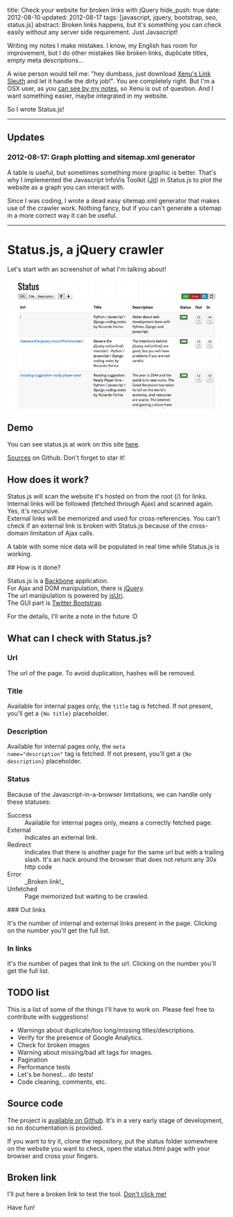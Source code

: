 title: Check your website for broken links with jQuery
hide_push: true
date: 2012-08-10
updated: 2012-08-17
tags: [javascript, jquery, bootstrap, seo, status.js]
abstract: Broken links happens, but it's something you can check easily without any server side requirement. Just Javascript!

Writing my notes I make mistakes. I know, my English has room for improvement, but I do other mistakes like broken links, duplicate titles, empty meta descriptions...

A wise person would tell me: "hey dumbass, just download [Xenu's Link Sleuth](http://home.snafu.de/tilman/xenulink.html) and let it handle the dirty job!". You are completely right. But I'm a OSX user, as you [can see by my notes](/tag/osx), so Xenu is out of question. And I want something easier, maybe integrated in my website.

So I wrote Status.js!

<hr>

## Updates

### 2012-08-17: Graph plotting and sitemap.xml generator

A table is useful, but sometimes something more graphic is better. That's why I implemented the Javascript InfoVis Toolkit ([Jit](https://github.com/philogb/jit)) in Status.js to plot the website as a graph you can interact with.

Since I was coding, I wrote a dead easy sitemap.xml generator that makes use of the crawler work. Nothing fancy, but if you can't generate a sitemap in a more correct way it can be useful.

<hr>

# Status.js, a jQuery crawler

Let's start with an screenshot of what I'm talking about!

<img alt="Preview of Status.js" class="img-polaroid" src="/static/screens/status_beta_v01.png">

## Demo

You can see status.js at work on this site <a href="/status">here</a>.

<a href="https://github.com/riccardo-forina/status-jquery-crawler">Sources</a> on Github. Don't forget to star it!

## How does it work?

Status.js will scan the website it's hosted on from the root (/) for links.  
Internal links will be followed (fetched through Ajax) and scanned again. Yes, it's recursive.  
External links will be memorized and used for cross-referencies. You can't check if an external link is broken with Status.js because of the cross-domain limitation of Ajax calls.

A table with some nice data will be populated in real time while Status.js is working.

## How is it done?

Status.js is a [Backbone](http://documentcloud.github.com/backbone/) application.  
For Ajax and DOM manipulation, there is [jQuery](jquery.com).  
The url manipulation is powered by [jsUri](https://github.com/derek-watson/jsUri).  
The GUI part is [Twitter Bootstrap](http://twitter.github.com/bootstrap/).

For the details, I'll write a note in the future :D

## What can I check with Status.js?

### Url

The url of the page. To avoid duplication, hashes will be removed.

### Title

Available for internal pages only, the <code>title</code> tag is fetched. If not present, you'll get a <code>{No title}</code> placeholder.

### Description

Available for internal pages only, the <code>meta name="description"</code> tag is fetched. If not present, you'll get a <code>{No description}</code> placeholder.

### Status

Because of the Javascript-in-a-browser limitations, we can handle only these statuses:
<dl class="dl-horizontal">
<dt>Success</dt>
<dd>Available for internal pages only, means a correctly fetched page.</dd>
<dt>External</dt>
<dd>Indicates an external link.</dd>
<dt>Redirect</dt>
<dd>Indicates that there is another page for the same url but with a trailing slash. It's an hack around the browser that does not return any 30x http code</dd>
<dt>Error</dt>
<dd>_Broken link!_</dd>
<dt>Unfetched</dt>
<dd>Page memorized but waiting to be crawled.</dd>
</dl>

### Out links

It's the number of internal and external links present in the page. Clicking on the number you'll get the full list.

### In links

It's the number of pages that link to the url. Clicking on the number you'll get the full list.

## TODO list

This is a list of some of the things I'll have to work on. Please feel free to contribute with suggestions!

* Warnings about duplicate/too long/missing titles/descriptions.
* Verify for the presence of Google Analytics.
* Check for broken images
* Warning about missing/bad alt tags for images.
* Pagination
* Performance tests
* Let's be honest... _do_ tests!
* Code cleaning, comments, etc.

## Source code

The project is [available on Github](https://github.com/riccardo-forina/status-jquery-crawler). It's in a very early stage of development, so no documentation is provided.

If you want to try it, clone the repository, put the status folder somewhere on the website you want to check, open the status.html page with your browser and cross your fingers.

## Broken link

I'll put here a broken link to test the tool. [Don't click me!](/broken)

Have fun!